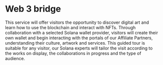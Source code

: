 # Web 3 bridge

This service will offer visitors the opportunity to discover digital art and learn how to use the blockchain and interact with NFTs. Through collaboration with a selected Solana wallet provider, visitors will create their own wallet and begin interacting with the portals of our Affiliate Partners, understanding their culture, artwork and services. This guided tour is suitable for any visitor, our Solana experts will tailor the visit according to the works on display, the collaborations in progress and the type of audience.


